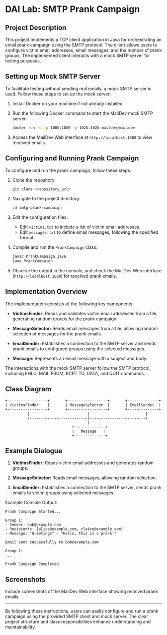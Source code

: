 # DAI Lab: SMTP Prank Campaign

## Project Description

This project implements a TCP client application in Java for orchestrating an email prank campaign using the SMTP protocol. The client allows users to configure victim email addresses, email messages, and the number of prank groups. The implemented client interacts with a mock SMTP server for testing purposes.

## Setting up Mock SMTP Server

To facilitate testing without sending real emails, a mock SMTP server is used. Follow these steps to set up the mock server:

1. Install Docker on your machine if not already installed.

2. Run the following Docker command to start the MailDev mock SMTP server:

   ```bash
   docker run -d -p 1080:1080 -p 1025:1025 maildev/maildev
   ```

3. Access the MailDev Web interface at `http://localhost:1080` to view received emails.

## Configuring and Running Prank Campaign

To configure and run the prank campaign, follow these steps:

1. Clone the repository:

   ```bash
   git clone <repository_url>
   ```

2. Navigate to the project directory:

   ```bash
   cd smtp-prank-campaign
   ```

3. Edit the configuration files:
   - Edit `victims.txt` to include a list of victim email addresses.
   - Edit `messages.txt` to define email messages, following the specified format.

4. Compile and run the `PrankCampaign` class:
   
   ```bash
   javac PrankCampaign.java
   java PrankCampaign
   ```

5. Observe the output in the console, and check the MailDev Web interface (`http://localhost:1080`) for received prank emails.

## Implementation Overview

The implementation consists of the following key components:

- **VictimsFinder:** Reads and validates victim email addresses from a file, generating random groups for the prank campaign.

- **MessageSelector:** Reads email messages from a file, allowing random selection of messages for the prank emails.

- **EmailSender:** Establishes a connection to the SMTP server and sends prank emails to configured groups using the selected messages.

- **Message:** Represents an email message with a subject and body.

The interactions with the mock SMTP server follow the SMTP protocol, including EHLO, MAIL FROM, RCPT TO, DATA, and QUIT commands.

## Class Diagram

```
+------------------+       +------------------+       +--------------+
| VictimsFinder    |       | MessageSelector  |       | EmailSender  |
+------------------+       +------------------+       +--------------+
          |                          |                         |
          +--------------------------|-------------------------+
                                     |
                              +--------------+
                              |   Message   |
                              +--------------+
```

## Example Dialogue

1. **VictimsFinder:** Reads victim email addresses and generates random groups.

2. **MessageSelector:** Reads email messages, allowing random selection.

3. **EmailSender:** Establishes a connection to the SMTP server, sends prank emails to victim groups using selected messages.

Example Console Output:
```
Prank Campaign Started...

Group 1:
- Sender: bob@example.com
- Recipients: [alice@example.com, claire@example.com]
- Message: "Greetings" - "Hello, this is a prank!"

Email sent successfully to bob@example.com

Group 2:
...

Prank Campaign Completed.
```

## Screenshots

Include screenshots of the MailDev Web interface showing received prank emails.

---

By following these instructions, users can easily configure and run a prank campaign using the provided SMTP client and mock server. The clear project structure and class responsibilities enhance understanding and maintainability.